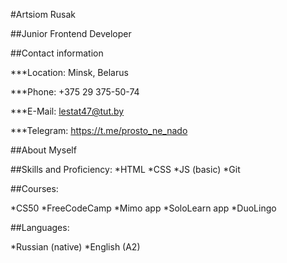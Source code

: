 #Artsiom Rusak

##Junior Frontend Developer


##Contact information


***Location: Minsk, Belarus

***Phone: +375 29 375-50-74

***E-Mail: lestat47@tut.by

***Telegram: https://t.me/prosto_ne_nado



##About Myself

##Skills and Proficiency:
*HTML
*CSS
*JS (basic)
*Git


##Courses:

*CS50
*FreeCodeCamp
*Mimo app
*SoloLearn app
*DuoLingo


##Languages:

*Russian (native)
*English (A2)
